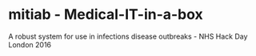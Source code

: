 # mitiab - Medical-IT-in-a-box
A robust system for use in infections disease outbreaks - NHS Hack Day London 2016
